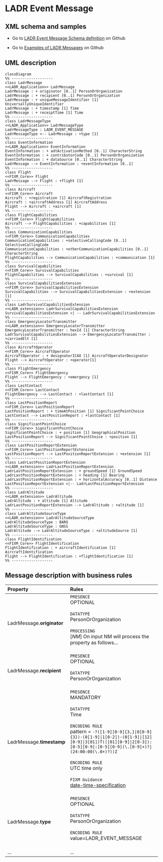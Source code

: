 # LADR Event Message

## XML schema and samples

- Go to [LADR Event Message Schema definition](https://github.com/hlepori/test_ladr/tree/main/schemas/ladrEventMessage) on Github

- Go to [Examples of LADR Messages](https://github.com/hlepori/test_ladr/tree/main/samples) on Github

## UML description

```mermaid
classDiagram
%% -------------------
class LadrMessage
<<LADR_Application>> LadrMessage
LadrMessage : + originator [0..1] PersonOrOrganization
LadrMessage : + recipient [0..1] PersonOrOrganization
LadrMessage : + uniqueMessageIdentifier [1] UniversallyUniqueIdentifier
LadrMessage : + timestamp [1] Time
LadrMessage : + receiptTime [1] Time
%% -------------------
class LadrMessageType
<<LADR_Application>> LadrMessageType
LadrMessageType : LADR_EVENT_MESSAGE
LadrMessageType <-- LadrMessage : +type [1]
%% -------------------
class EventInformation
<<LADR_Application>> EventInformation
EventInformation : + adtActivationMethod [0..1] CharacterString
EventInformation : + contributorCode [0..1] PersonOrOrganization
EventInformation : + dataSource [0..1] CharacterString
LadrMessage --> EventInformation : +eventInformation [0..1]
%% -------------------
class Flight
<<FIXM_Core>> Flight
LadrMessage --> Flight : +flight [1]
%% -------------------
class Aircraft
<<FIXM_Core>> Aircraft
Aircraft : +registration [1] AircraftRegistration
Aircraft : +aircraftAddress [1] AircraftAddress
Flight --> Aircraft : +aircraft [1]
%% -------------------
class FlightCapabilities
<<FIXM_Core>> FlightCapabilities
Aircraft --> FlightCapabilities : +capabilities [1]
%% -------------------
class CommunicationCapabilities
<<FIXM_Core>> CommunicationCapabilities
CommunicationCapabilities : +selectiveCallingCode [0..1] SelectiveCallingCode
CommunicationCapabilities : +otherCommunicationCapabilities [0..1] CharacterString
FlightCapabilities --> CommunicationCapabilities : +communication [1]
%% -------------------
class SurvivalCapabilities
<<FIXM_Core>> SurvivalCapabilities
FlightCapabilities --> SurvivalCapabilities : +survival [1]
%% -------------------
class SurvivalCapabilitiesExtension
<<FIXM_Core>> SurvivalCapabilitiesExtension
SurvivalCapabilities --> SurvivalCapabilitiesExtension : +extension [1]
%% -------------------
class LadrSurvivalCapabilitiesExtension
<<LADR_extension>> LadrSurvivalCapabilitiesExtension
SurvivalCapabilitiesExtension <| -- LadrSurvivalCapabilitiesExtension
%% -------------------
class EmergencyLocatorTransmitter
<<LADR_extension>> EmergencyLocatorTransmitter
EmergencyLocatorTransmitter : hexId [1] CharacterString
LadrSurvivalCapabilitiesExtension --> EmergencyLocatorTransmitter : +carriedElt [1]
%% -------------------
class AircraftOperator
<<FIXM_Core>> AircraftOperator
AircraftOperator : + designatorICAO [1] AircraftOperatorDesignator
Flight --> AircraftOperator : +operator[1]
%% -------------------
class FlightEmergency
<<FIXM_Core>> FlightEmergency
Flight --> FlightEmergency : +emergency [1]
%% -------------------
class LastContact
<<FIXM_Core>> LastContact
FlightEmergency --> LastContact : +lastContact [1]
%% -------------------
class LastPositionReport
<<FIXM_Core>> LastPositionReport
LastPositionReport : + timeAtPosition [1] SignificantPointChoice
LastContact --> LastPositionReport : +lastContact [1]
%% -------------------
class SignificantPointChoice
<<FIXM_Core>> SignificantPointChoice
SignificantPointChoice : + position [1] GeographicalPosition
LastPositionReport --> SignificantPointChoice : +position [1]
%% -------------------
class LastPositionReportExtension
<<FIXM_Core>> LastPositionReportExtension
LastPositionReport --> LastPositionReportExtension : +extension [1]
%% -------------------
class LadrLastPositionReportExtension
<<LADR_extension>> LadrLastPositionReportExtension
LadrLastPositionReportExtension : + groundSpeed [1] GroundSpeed
LadrLastPositionReportExtension : + heading [1] Bearing
LadrLastPositionReportExtension : + horizontalAccuracy [0..1] Distance
LastPositionReportExtension <|-- LadrLastPositionReportExtension
%% -------------------
class LadrAltitude
<<LADR_extension>> LadrAltitude
LadrAltitude : + altitude [1] Altitude
LadrLastPositionReportExtension --> LadrAltitude : +altitude [1]
%% -------------------
class LadrAltitudeSourceType
<<LADR_extension>> LadrAltitudeSourceType
LadrAltitudeSourceType : BARO
LadrAltitudeSourceType : GNSS
LadrAltitude --> LadrAltitudeSourceType : +altitudeSource [1]
%% -------------------
class FlightIdentification
<<FIXM_Core>> FlightIdentification
FlightIdentification : + aircraftIdentification [1] AircraftIdentification
Flight --> FlightIdentification : +flightIdentification [1]
%% -------------------
```

## Message description with business rules

| Property | Rules |
| :---     | :------  |
| LadrMessage.**originator** | `PRESENCE`<br>OPTIONAL<br><br>`DATATYPE`<br>PersonOrOrganization<br><br>`PROCESSING`<br>[*NM*] On input NM will process the property as follows...  <br><br> |
| LadrMessage.**recipient** | `PRESENCE`<br>OPTIONAL<br><br>`DATATYPE`<br>PersonOrOrganization<br><br> |
| LadrMessage.**timestamp** | `PRESENCE`<br>MANDATORY<br><br>`DATATYPE`<br>Time<br><br>`ENCODING RULE`<br>pattern = `-?([1-9][0-9]{3,}\|0[0-9]{3})-(0[1-9]\|1[0-2])-(0[1-9]\|[12][0-9]\|3[01])T(([01][0-9]\|2[0-3]):[0-5][0-9]:[0-5][0-9](\.[0-9]+)?\|(24:00:00(\.0+)?))Z`<br><br>`ENCODING RULE`<br>UTC time only<br><br>`FIXM Guidance`<br>[date-time-specification](https://docs.fixm.aero/#/general-guidance/date-time-specification)<br><br>|
| LadrMessage.**type** | `PRESENCE`<br>OPTIONAL<br><br>`DATATYPE`<br>PersonOrOrganization<br><br>`ENCODING RULE`<br>value=LADR_EVENT_MESSAGE<br><br> |
|...|...|